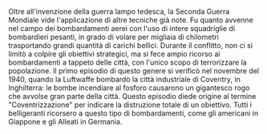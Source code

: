  Oltre all'invenzione della guerra lampo tedesca, la Seconda Guerra Mondiale vide l'applicazione di altre tecniche già note. Fu quanto avvenne nel campo dei bombardamenti aerei con l'uso di intere squadriglie di bombardieri pesanti, in grado di volare per migliaia di chilometri trasportando grandi quantità di carichi bellici.
 Durante il conflitto, non ci si limitò a colpire gli obiettivi strategici, ma si fece ampio ricorso ai bombardamenti a tappeto delle città, con l'unico scopo di terrorizzare la popolazione. Il primo episodio di questo genere si verificò nel novembre del 1940, quando la Luftwaffe bombardò la città industriale di Coventry, in Inghilterra: le bombe incendiare al fosforo causarono un gigantesco rogo che avvolse gran parte della città. Questo episodio diede origine al termine "Coventrizzazione" per indicare la distruzione totale di un obiettivo. Tutti i belligeranti ricorsero a questo tipo di bombardamenti, come gli americani in Giappone e gli Alleati in Germania.